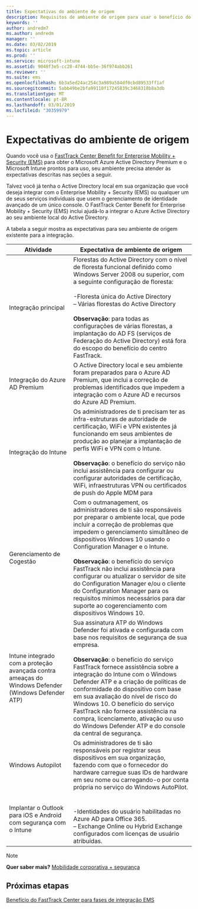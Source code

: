 ```yaml
---
title: Expectativas do ambiente de origem
description: Requisitos de ambiente de origem para usar o benefício do FastTrack Center para EMS
keywords: ''
author: andredm7
ms.author: andredm
manager: ''
ms.date: 03/02/2019
ms.topic: article
ms.prod: ''
ms.service: microsoft-intune
ms.assetid: 9048f3e5-cc28-4744-bb5e-36f974abb261
ms.reviewer: ''
ms.suite: ems
ms.openlocfilehash: 6b3a5ed24ac254c3a989a584df0cbd89533ff1af
ms.sourcegitcommit: 5abb49be2bfa99110f17245839c3468318b8a3db
ms.translationtype: MT
ms.contentlocale: pt-BR
ms.lasthandoff: 03/01/2019
ms.locfileid: "30359979"
---
```

# <a name="source-environment-expectations"></a>Expectativas do ambiente de origem

Quando você usa o [FastTrack Center Benefit for Enterprise Mobility + Security (EMS)](EMS-fasttrack-benefit-for-EMS.md) para obter o Microsoft Azure Active Directory Premium e o Microsoft Intune prontos para uso, seu ambiente precisa atender às expectativas descritas nas seções a seguir.

Talvez você já tenha o Active Directory local em sua organização que você deseja integrar com o Enterprise Mobility + Security (EMS) ou qualquer um de seus serviços individuais que usem o gerenciamento de identidade avançado de um único console. O FastTrack Center Benefit for Enterprise Mobility + Security (EMS) inclui ajudá-lo a integrar o Azure Active Directory ao seu ambiente local do Active Directory.

A tabela a seguir mostra as expectativas para seu ambiente de origem existente para a integração.

|Atividade|Expectativa de ambiente de origem|
|------------|----------------------------------|
|Integração principal|Florestas do Active Directory com o nível de floresta funcional definido como Windows Server 2008 ou superior, com a seguinte configuração de floresta:<br /><br />-Floresta única do Active Directory<br />– Várias florestas do Active Directory </br></br>**Observação**: para todas as configurações de várias florestas, a implantação do AD FS (serviços de Federação do Active Directory) está fora do escopo do benefício do centro FastTrack.|
|Integração do Azure AD Premium|O Active Directory local e seu ambiente foram preparados para o Azure AD Premium, que inclui a correção de problemas identificados que impedem a integração com o Azure AD e recursos do Azure AD Premium.|
|Integração do Intune| Os administradores de ti precisam ter as infra-estruturas de autoridade de certificação, WiFi e VPN existentes já funcionando em seus ambientes de produção ao planejar a implantação de perfis WiFi e VPN com o Intune.<br /><br /> **Observação**: o benefício do serviço não inclui assistência para configurar ou configurar autoridades de certificação, WiFi, infraestruturas VPN ou certificados de push do Apple MDM para  |
|Gerenciamento de Cogestão|Com o outmanagement, os administradores de ti são responsáveis por preparar o ambiente local, que pode incluir a correção de problemas que impedem o gerenciamento simultâneo de dispositivos Windows 10 usando o Configuration Manager e o Intune.<br /><br />**Observação**: o benefício do serviço FastTrack não inclui assistência para configurar ou atualizar o servidor de site do Configuration Manager e/ou o cliente do Configuration Manager para os requisitos mínimos necessários para dar suporte ao cogerenciamento com dispositivos Windows 10. |
|Intune integrado com a proteção avançada contra ameaças do Windows Defender (Windows Defender ATP)|Sua assinatura ATP do Windows Defender foi ativada e configurada com base nos requisitos de segurança de sua empresa.<br /><br />**Observação**: o benefício do serviço FastTrack fornece assistência sobre a integração do Intune com o Windows Defender ATP e a criação de políticas de conformidade do dispositivo com base em sua avaliação do nível de risco do Windows 10. O benefício do serviço FastTrack não fornece assistência na compra, licenciamento, ativação ou uso do Windows Defender ATP e do console da central de segurança. |
|Windows Autopilot|Os administradores de ti são responsáveis por registrar seus dispositivos em sua organização, fazendo com que o fornecedor do hardware carregue suas IDs de hardware em seu nome ou carregando-o por conta própria no serviço do Windows AutoPilot. |
|Implantar o Outlook para iOS e Android com segurança com o Intune|<br /><br />-Identidades do usuário habilitadas no Azure AD para Office 365.<br />– Exchange Online ou Hybrid Exchange configurados com licenças de usuário atribuídas.<br />|

> [!NOTE]
> **Quer saber mais?** 
>  [Mobilidade corporativa + segurança](https://www.microsoft.com/cloud-platform/enterprise-mobility)

## <a name="next-steps"></a>Próximas etapas

[Benefício do FastTrack Center para fases de integração EMS](EMS-onboarding-phases.md)
